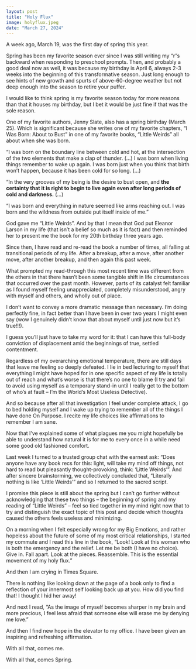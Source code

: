 ```yaml
---
layout: post
title: "Holy Flux"
image: holyflux.jpeg
date: "March 27, 2024"
---
```


A week ago, March 19, was the first day of spring this year. 

Spring has been my favorite season ever since I was still writing my “r”s backward when responding to preschool prompts. Then, and probably a good deal now as well, it was because my birthday is April 6, always 2-3 weeks into the beginning of this transformative season. Just long enough to see hints of new growth and spurts of above-60-degree weather but not deep enough into the season to retire your puffer.

I would like to think spring is my favorite season today for more reasons than that it houses my birthday, but I bet it would be just fine if that was the sole reason.

One of my favorite authors, Jenny Slate, also has a spring birthday (March 25). Which is significant because she writes one of my favorite chapters, “I Was Born: About to Bust” in one of my favorite books, “Little Weirds” all about when she was born.

“I was born on the boundary line between cold and hot, at the intersection of the two elements that make a clap of thunder. (...) I was born when living things remember to wake up again. I was born just when you think that birth won’t happen, because it has been cold for so long. (...) 

“In the very grooves of my being is the desire to bust open, and **the certainty that it is right to begin to live again even after long periods of cold and darkness.** (...)

“I was born and everything in nature seemed like arms reaching out. I was born and the wildness from outside put itself inside of me.”

God gave me “Little Weirds”. And by that I mean that God put Eleanor Larson in my life (that isn’t a belief so much as it is fact) and then reminded her to present me the book for my 20th birthday three years ago.

Since then, I have read and re-read the book a number of times, all falling at transitional periods of my life. After a breakup, after a move, after another move, after another breakup, and then again this past week. 

What prompted my read-through this most recent time was different from the others in that there hasn’t been some tangible shift in life circumstances that occurred over the past month. However, parts of its catalyst felt familiar as I found myself feeling unappreciated, completely misunderstood, angry with myself and others, and wholly out of place.

I don’t want to convey a more dramatic message than necessary. I’m doing perfectly fine, in fact better than I have been in over two years I might even say (wow I genuinely didn’t know that about myself until just now but it’s true!!!). 

I guess you’ll just have to take my word for it: that I can have this full-body conviction of displacement amid the beginnings of true, settled contentment.

Regardless of my overarching emotional temperature, there are still days that leave me feeling so deeply defeated. I lie in bed lecturing to myself that everything I might have hoped for in one specific aspect of my life is totally out of reach and what’s worse is that there’s no one to blame (I try and fail to avoid using myself as a temporary stand-in until I really get to the bottom of who’s at fault – I’m the World’s Most Useless Detective). 

And so because after all that investigation I feel under complete attack, I go to bed holding myself and I wake up trying to remember all of the things I have done On Purpose. I recite my life choices like affirmations to remember I am sane.

Now that I’ve explained some of what plagues me you might hopefully be able to understand how natural it is for me to every once in a while need some good old fashioned comfort. 

Last week I turned to a trusted group chat with the earnest ask: “Does anyone have any book recs for this: light, will take my mind off things, not hard to read but pleasantly thought-provoking, think: ‘Little Weirds’”. And after sincere brainstorming, we collectively concluded that, “Literally nothing is like ‘Little Weirds’” and so I returned to the sacred script.

I promise this piece is still about the spring but I can’t go further without acknowledging that these two things – the beginning of spring and my reading of “Little Weirds” – feel so tied together in my mind right now that to try and distinguish the exact topic of this post and decide which thoughts caused the others feels useless and minimizing.

On a morning when I felt especially wrong for my Big Emotions, and rather hopeless about the future of some of my most critical relationships, I started my commute and I read this line in the book, “Look! Look at this woman who is both the emergency and the relief. Let me be both (I have no choice). Give in. Fall apart. Look at the pieces. Reassemble. This is the essential movement of my holy flux.”

And then I am crying in Times Square.

There is nothing like looking down at the page of a book only to find a reflection of your innermost self looking back up at you. How did you find that! I thought I hid her away!

And next I read, “As the image of myself becomes sharper in my brain and more precious, I feel less afraid that someone else will erase me by denying me love.”

And then I find new hope in the elevator to my office. I have been given an inspiring and refreshing affirmation.

With all that, comes me.

With all that, comes Spring.
